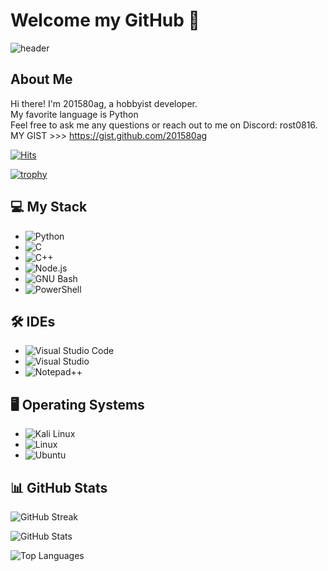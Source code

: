 # Welcome my GitHub 👋

![header](https://capsule-render.vercel.app/api?type=waving&color=0:EEFF00,100:a82da8&height=300&section=header&text=WELCOME&fontSize=40)

## About Me
Hi there! I'm 201580ag, a hobbyist developer.  
My favorite language is Python  
Feel free to ask me any questions or reach out to me on Discord: rost0816.  
MY GIST >>> https://gist.github.com/201580ag  

[![Hits](https://hits.seeyoufarm.com/api/count/incr/badge.svg?url=https%3A%2F%2Fgithub.com%2F201580ag%2F&count_bg=%2379C83D&title_bg=%23555555&icon=github.svg&icon_color=%23E7E7E7&title=hits&edge_flat=false)](https://hits.seeyoufarm.com) 

[![trophy](https://github-profile-trophy.vercel.app/?username=201580ag&row=2&column=2)](https://github.com/ryo-ma/github-profile-trophy)

## 💻 My Stack
- <img alt="Python" src="https://img.shields.io/badge/Python-3776AB.svg?&style=for-the-badge&logo=Python&logoColor=white"/>
- <img alt="C" src="https://img.shields.io/badge/C-8B9CC.svg?&style=for-the-badge&logo=C&logoColor=white"/>
- <img alt="C++" src="https://img.shields.io/badge/C++-00599C.svg?&style=for-the-badge&logo=c++&logoColor=white"/>
- <img alt="Node.js" src="https://img.shields.io/badge/Node.js-339933.svg?&style=for-the-badge&logo=Node.js&logoColor=black"/>
- <img alt="GNU Bash" src="https://img.shields.io/badge/GNU Bash-4EAA25.svg?&style=for-the-badge&logo=GNU Bash&logoColor=black"/>
- <img alt="PowerShell" src="https://img.shields.io/badge/PowerShell-5391FE.svg?&style=for-the-badge&logo=PowerShell&logoColor=black"/>

## 🛠️ IDEs
- <img alt="Visual Studio Code" src="https://img.shields.io/badge/Visual Studio Code-007ACC.svg?&style=for-the-badge&logo=Visual Studio Code&logoColor=white"/> 
- <img alt="Visual Studio" src="https://img.shields.io/badge/Visual Studio-5C2D91.svg?&style=for-the-badge&logo=Visual Studio&logoColor=white"/>
- <img alt="Notepad++" src="https://img.shields.io/badge/Notepad++-90E59A.svg?&style=for-the-badge&logo=Notepad++&logoColor=white"/>

## 🖥️ Operating Systems
- <img alt="Kali Linux" src="https://img.shields.io/badge/Kali Linux-557C94.svg?&style=for-the-badge&logo=Kali Linux&logoColor=white"/>
- <img alt="Linux" src="https://img.shields.io/badge/Linux-FCC624.svg?&style=for-the-badge&logo=Linux&logoColor=white"/>
- <img alt="Ubuntu" src="https://img.shields.io/badge/Ubuntu-E95420.svg?&style=for-the-badge&logo=Ubuntu&logoColor=black"/>

## 📊 GitHub Stats
![GitHub Streak](https://streak-stats.demolab.com?user=201580ag&theme=yellowdark&date_format=%5BY.%5Dn.j)

![GitHub Stats](https://github-readme-stats-henna-omega-51.vercel.app/api?username=201580ag&show_icons=true&theme=great-gatsby)

![Top Languages](https://github-readme-stats-henna-omega-51.vercel.app/api/top-langs/?username=201580ag&layout=compact&hide=jupyter%20notebook&theme=great-gatsby)
